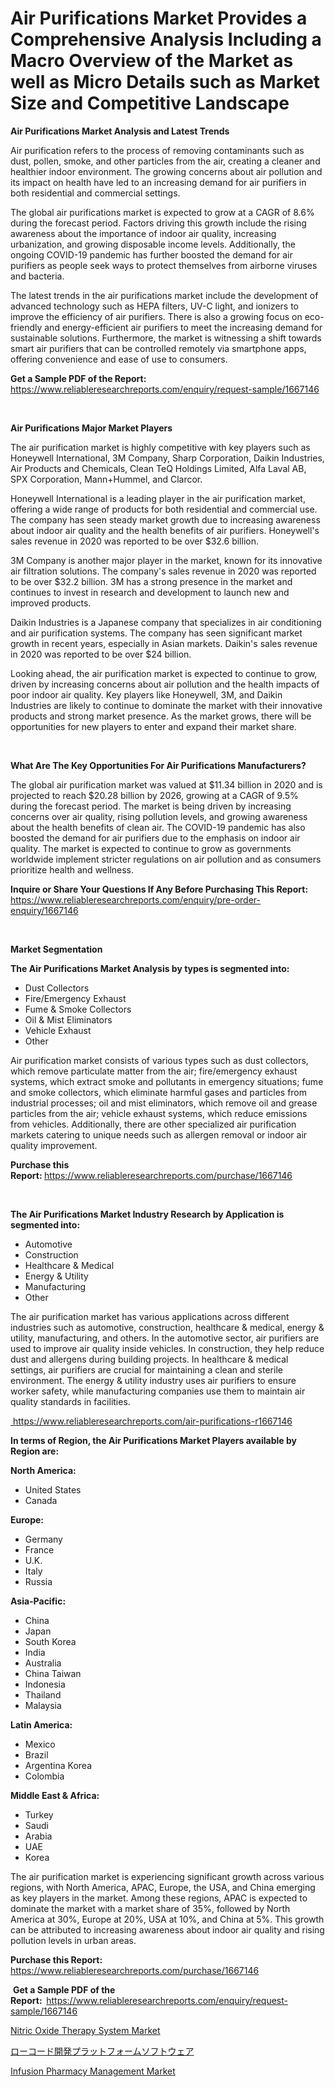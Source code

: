 <p><h1>Air Purifications Market Provides a Comprehensive Analysis Including a Macro Overview of the Market as well as Micro Details such as Market Size and Competitive Landscape</h1></p><p><strong>Air Purifications Market Analysis and Latest Trends</strong></p>
<p><p>Air purification refers to the process of removing contaminants such as dust, pollen, smoke, and other particles from the air, creating a cleaner and healthier indoor environment. The growing concerns about air pollution and its impact on health have led to an increasing demand for air purifiers in both residential and commercial settings.</p><p>The global air purifications market is expected to grow at a CAGR of 8.6% during the forecast period. Factors driving this growth include the rising awareness about the importance of indoor air quality, increasing urbanization, and growing disposable income levels. Additionally, the ongoing COVID-19 pandemic has further boosted the demand for air purifiers as people seek ways to protect themselves from airborne viruses and bacteria.</p><p>The latest trends in the air purifications market include the development of advanced technology such as HEPA filters, UV-C light, and ionizers to improve the efficiency of air purifiers. There is also a growing focus on eco-friendly and energy-efficient air purifiers to meet the increasing demand for sustainable solutions. Furthermore, the market is witnessing a shift towards smart air purifiers that can be controlled remotely via smartphone apps, offering convenience and ease of use to consumers.</p></p>
<p><strong>Get a Sample PDF of the Report:&nbsp;</strong> <a href="https://www.reliableresearchreports.com/enquiry/request-sample/1667146">https://www.reliableresearchreports.com/enquiry/request-sample/1667146</a></p>
<p>&nbsp;</p>
<p><strong>Air Purifications Major Market Players</strong></p>
<p><p>The air purification market is highly competitive with key players such as Honeywell International, 3M Company, Sharp Corporation, Daikin Industries, Air Products and Chemicals, Clean TeQ Holdings Limited, Alfa Laval AB, SPX Corporation, Mann+Hummel, and Clarcor.</p><p>Honeywell International is a leading player in the air purification market, offering a wide range of products for both residential and commercial use. The company has seen steady market growth due to increasing awareness about indoor air quality and the health benefits of air purifiers. Honeywell's sales revenue in 2020 was reported to be over $32.6 billion.</p><p>3M Company is another major player in the market, known for its innovative air filtration solutions. The company's sales revenue in 2020 was reported to be over $32.2 billion. 3M has a strong presence in the market and continues to invest in research and development to launch new and improved products.</p><p>Daikin Industries is a Japanese company that specializes in air conditioning and air purification systems. The company has seen significant market growth in recent years, especially in Asian markets. Daikin's sales revenue in 2020 was reported to be over $24 billion.</p><p>Looking ahead, the air purification market is expected to continue to grow, driven by increasing concerns about air pollution and the health impacts of poor indoor air quality. Key players like Honeywell, 3M, and Daikin Industries are likely to continue to dominate the market with their innovative products and strong market presence. As the market grows, there will be opportunities for new players to enter and expand their market share.</p></p>
<p>&nbsp;</p>
<p><strong>What Are The Key Opportunities For Air Purifications Manufacturers?</strong></p>
<p><p>The global air purification market was valued at $11.34 billion in 2020 and is projected to reach $20.28 billion by 2026, growing at a CAGR of 9.5% during the forecast period. The market is being driven by increasing concerns over air quality, rising pollution levels, and growing awareness about the health benefits of clean air. The COVID-19 pandemic has also boosted the demand for air purifiers due to the emphasis on indoor air quality. The market is expected to continue to grow as governments worldwide implement stricter regulations on air pollution and as consumers prioritize health and wellness.</p></p>
<p><strong>Inquire or Share Your Questions If Any Before Purchasing This Report:</strong> <a href="https://www.reliableresearchreports.com/enquiry/pre-order-enquiry/1667146">https://www.reliableresearchreports.com/enquiry/pre-order-enquiry/1667146</a></p>
<p>&nbsp;</p>
<p><strong>Market Segmentation</strong></p>
<p><strong>The Air Purifications Market Analysis by types is segmented into:</strong></p>
<p><ul><li>Dust Collectors</li><li>Fire/Emergency Exhaust</li><li>Fume & Smoke Collectors</li><li>Oil & Mist Eliminators</li><li>Vehicle Exhaust</li><li>Other</li></ul></p>
<p><p>Air purification market consists of various types such as dust collectors, which remove particulate matter from the air; fire/emergency exhaust systems, which extract smoke and pollutants in emergency situations; fume and smoke collectors, which eliminate harmful gases and particles from industrial processes; oil and mist eliminators, which remove oil and grease particles from the air; vehicle exhaust systems, which reduce emissions from vehicles. Additionally, there are other specialized air purification markets catering to unique needs such as allergen removal or indoor air quality improvement.</p></p>
<p><strong>Purchase this Report:&nbsp;</strong><a href="https://www.reliableresearchreports.com/purchase/1667146">https://www.reliableresearchreports.com/purchase/1667146</a></p>
<p>&nbsp;</p>
<p><strong>The Air Purifications Market Industry Research by Application is segmented into:</strong></p>
<p><ul><li>Automotive</li><li>Construction</li><li>Healthcare & Medical</li><li>Energy & Utility</li><li>Manufacturing</li><li>Other</li></ul></p>
<p><p>The air purification market has various applications across different industries such as automotive, construction, healthcare & medical, energy & utility, manufacturing, and others. In the automotive sector, air purifiers are used to improve air quality inside vehicles. In construction, they help reduce dust and allergens during building projects. In healthcare & medical settings, air purifiers are crucial for maintaining a clean and sterile environment. The energy & utility industry uses air purifiers to ensure worker safety, while manufacturing companies use them to maintain air quality standards in facilities.</p></p>
<p><a href="https://www.reliableresearchreports.com/air-purifications-r1667146">&nbsp;https://www.reliableresearchreports.com/air-purifications-r1667146</a></p>
<p><strong>In terms of Region, the Air Purifications Market Players available by Region are:</strong></p>
<p>
    <p> <strong> North America: </strong>
        <ul>
            <li>United States</li>
            <li>Canada</li>
        </ul>
        </p> 
    <p> <strong> Europe: </strong>
        <ul>
            <li>Germany</li>
            <li>France</li>
            <li>U.K.</li>
            <li>Italy</li>
            <li>Russia</li>
        </ul>
        </p> 
    <p> <strong> Asia-Pacific: </strong>
        <ul>
            <li>China</li>
            <li>Japan</li>
            <li>South Korea</li>
            <li>India</li>
            <li>Australia</li>
            <li>China Taiwan</li>
            <li>Indonesia</li>
            <li>Thailand</li>
            <li>Malaysia</li>
        </ul>
        </p> 
    <p> <strong> Latin America: </strong>
        <ul>
            <li>Mexico</li>
            <li>Brazil</li>
            <li>Argentina Korea</li>
            <li>Colombia</li>
        </ul>
        </p> 
    <p> <strong> Middle East & Africa: </strong>
        <ul>
            <li>Turkey</li>
            <li>Saudi</li>
            <li>Arabia</li>
            <li>UAE</li>
            <li>Korea</li>
        </ul>
    </p>
    </p>
<p><p>The air purification market is experiencing significant growth across various regions, with North America, APAC, Europe, the USA, and China emerging as key players in the market. Among these regions, APAC is expected to dominate the market with a market share of 35%, followed by North America at 30%, Europe at 20%, USA at 10%, and China at 5%. This growth can be attributed to increasing awareness about indoor air quality and rising pollution levels in urban areas.</p></p>
<p><strong>Purchase this Report: </strong><a href="https://www.reliableresearchreports.com/purchase/1667146">https://www.reliableresearchreports.com/purchase/1667146</a></p>
<p>&nbsp;<strong>Get a Sample PDF of the Report:&nbsp;&nbsp;</strong><a href="https://www.reliableresearchreports.com/enquiry/request-sample/1667146">https://www.reliableresearchreports.com/enquiry/request-sample/1667146</a></p>
<p><strong></strong></p>
<p><p><a href="https://github.com/mbisetmhermsr/Market-Research-Report-List-3/blob/main/nitric-oxide-therapy-system-market.md">Nitric Oxide Therapy System Market</a></p><p><a href="https://github.com/KaliMetz2023/Market-Research-Report-List-1/blob/main/7524963171940.md">ローコード開発プラットフォームソフトウェア</a></p><p><a href="https://github.com/elizabethdagraca/Market-Research-Report-List-4/blob/main/infusion-pharmacy-management-market.md">Infusion Pharmacy Management Market</a></p></p>